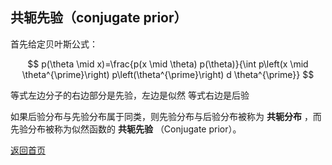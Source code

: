 <script src="https://cdn.mathjax.org/mathjax/latest/MathJax.js?config=TeX-AMS-MML_HTMLorMML" type="text/javascript"></script>

## 共轭先验（conjugate prior）

首先给定贝叶斯公式：

$$
p(\theta \mid x)=\frac{p(x \mid \theta) p(\theta)}{\int p\left(x \mid \theta^{\prime}\right) p\left(\theta^{\prime}\right) d \theta^{\prime}}
$$

等式左边分子的右边部分是先验，左边是似然
等式右边是后验

如果后验分布与先验分布属于同类，则先验分布与后验分布被称为 **共轭分布** ，而先验分布被称为似然函数的 **共轭先验** （Conjugate prior）。

[返回首页](https://666cocohappy.github.io/note/)
